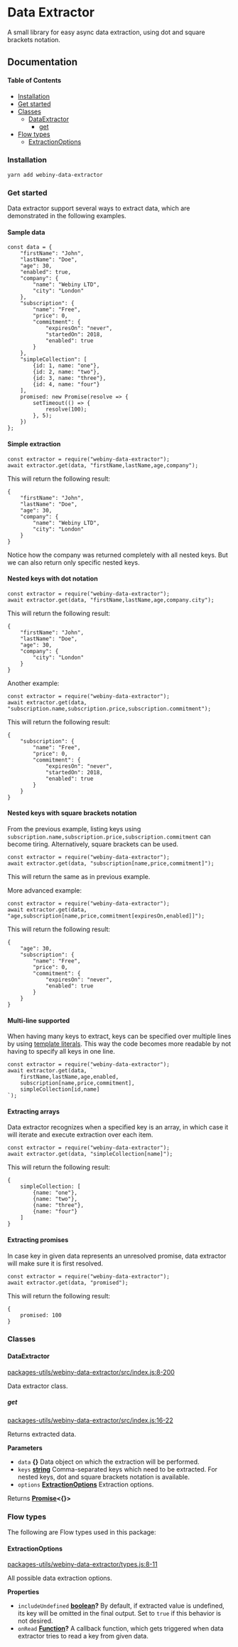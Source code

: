 # Data Extractor

A small library for easy async data extraction, using dot and square brackets notation.

## Documentation

<!-- Generated by documentation.js. Update this documentation by updating the source code. -->

#### Table of Contents

-   [Installation](#installation)
-   [Get started](#get-started)
-   [Classes](#classes)
    -   [DataExtractor](#dataextractor)
        -   [get](#get)
-   [Flow types](#flow-types)
    -   [ExtractionOptions](#extractionoptions)

### Installation

`yarn add webiny-data-extractor`


### Get started

Data extractor support several ways to extract data, which are demonstrated in the following examples.

#### Sample data

    const data = {
    	"firstName": "John",
    	"lastName": "Doe",
    	"age": 30,
    	"enabled": true,
    	"company": {
    		"name": "Webiny LTD",
    		"city": "London"
    	},
    	"subscription": {
    		"name": "Free",
    		"price": 0,
    		"commitment": {
    			"expiresOn": "never",
    			"startedOn": 2018,
    			"enabled": true
    		}
    	},
    	"simpleCollection": [
    		{id: 1, name: "one"},
    		{id: 2, name: "two"},
    		{id: 3, name: "three"},
    		{id: 4, name: "four"}
    	],
    	promised: new Promise(resolve => {
    		setTimeout(() => {
    			resolve(100);
    		}, 5);
    	})
    };

#### Simple extraction

    const extractor = require("webiny-data-extractor");
    await extractor.get(data, "firstName,lastName,age,company");

This will return the following result:

    {
        "firstName": "John",
        "lastName": "Doe",
        "age": 30,
        "company": {
            "name": "Webiny LTD",
            "city": "London"
        }
    }

Notice how the company was returned completely with all nested keys. But we can also return only specific nested keys.

#### Nested keys with dot notation

    const extractor = require("webiny-data-extractor");
    await extractor.get(data, "firstName,lastName,age,company.city");

This will return the following result:

    {
        "firstName": "John",
        "lastName": "Doe",
        "age": 30,
        "company": {
            "city": "London"
        }
    }

Another example:

    const extractor = require("webiny-data-extractor");
    await extractor.get(data, "subscription.name,subscription.price,subscription.commitment");

This will return the following result:

    {
        "subscription": {
            "name": "Free",
            "price": 0,
            "commitment": {
                "expiresOn": "never",
                "startedOn": 2018,
                "enabled": true
            }
        }
    }

#### Nested keys with square brackets notation

From the previous example, listing keys using `subscription.name,subscription.price,subscription.commitment` can become tiring. Alternatively,
square brackets can be used.

    const extractor = require("webiny-data-extractor");
    await extractor.get(data, "subscription[name,price,commitment]");

This will return the same as in previous example.

More advanced example:

    const extractor = require("webiny-data-extractor");
    await extractor.get(data, "age,subscription[name,price,commitment[expiresOn,enabled]]");

This will return the following result:

    {
        "age": 30,
        "subscription": {
            "name": "Free",
            "price": 0,
            "commitment": {
                "expiresOn": "never",
                "enabled": true
            }
        }
    }

#### Multi-line supported

When having many keys to extract, keys can be specified over multiple lines by using [template literals](https://developer.mozilla.org/en-US/docs/Web/JavaScript/Reference/Template_literals). 
This way the code becomes more readable by not having to specify all keys in one line.

    const extractor = require("webiny-data-extractor");
    await extractor.get(data, `
        firstName,lastName,age,enabled,
        subscription[name,price,commitment],
        simpleCollection[id,name]
    `);

#### Extracting arrays

Data extractor recognizes when a specified key is an array, in which case it will iterate and execute extraction over each item.

    const extractor = require("webiny-data-extractor");
    await extractor.get(data, "simpleCollection[name]");

This will return the following result:

    {
        simpleCollection: [
            {name: "one"},
            {name: "two"},
            {name: "three"},
            {name: "four"}
        ]
    }

#### Extracting promises

In case key in given data represents an unresolved promise, data extractor will make sure it is first resolved.

    const extractor = require("webiny-data-extractor");
    await extractor.get(data, "promised");

This will return the following result:

    {
        promised: 100
    }


### Classes




#### DataExtractor

[packages-utils/webiny-data-extractor/src/index.js:8-200](https://github.com/webiny/webiny-js/blob/7b3f1af0004cb70eee55347b17a88ddcef4800b8/packages-utils/webiny-data-extractor/src/index.js#L8-L200 "Source code on GitHub")

Data extractor class.

##### get

[packages-utils/webiny-data-extractor/src/index.js:16-22](https://github.com/webiny/webiny-js/blob/7b3f1af0004cb70eee55347b17a88ddcef4800b8/packages-utils/webiny-data-extractor/src/index.js#L16-L22 "Source code on GitHub")

Returns extracted data.

**Parameters**

-   `data` **{}** Data object on which the extraction will be performed.
-   `keys` **[string](https://developer.mozilla.org/docs/Web/JavaScript/Reference/Global_Objects/String)** Comma-separated keys which need to be extracted. For nested keys, dot and square brackets notation is available.
-   `options` **[ExtractionOptions](#extractionoptions)** Extraction options.

Returns **[Promise](https://developer.mozilla.org/docs/Web/JavaScript/Reference/Global_Objects/Promise)&lt;{}>** 

### Flow types

The following are Flow types used in this package:


#### ExtractionOptions

[packages-utils/webiny-data-extractor/types.js:8-11](https://github.com/webiny/webiny-js/blob/7b3f1af0004cb70eee55347b17a88ddcef4800b8/packages-utils/webiny-data-extractor/types.js#L8-L11 "Source code on GitHub")

All possible data extraction options.

**Properties**

-   `includeUndefined` **[boolean](https://developer.mozilla.org/docs/Web/JavaScript/Reference/Global_Objects/Boolean)?** By default, if extracted value is undefined, its key will be omitted in the final output. Set to `true` if this behavior is not desired.
-   `onRead` **[Function](https://developer.mozilla.org/docs/Web/JavaScript/Reference/Statements/function)?** A callback function, which gets triggered when data extractor tries to read a key from given data.

